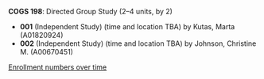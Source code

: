 **COGS 198**: Directed Group Study (2–4 units, by 2)

- **001** (Independent Study) (time and location TBA) by Kutas, Marta (A01820924)
- **002** (Independent Study) (time and location TBA) by Johnson, Christine M. (A00670451)

[Enrollment numbers over time](./COGS198.tsv)
